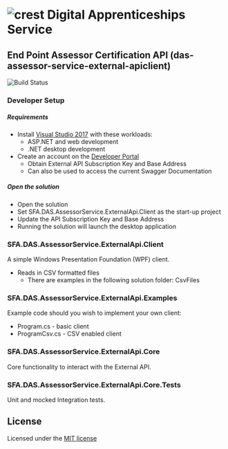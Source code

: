# ![crest](https://assets.publishing.service.gov.uk/government/assets/crests/org_crest_27px-916806dcf065e7273830577de490d5c7c42f36ddec83e907efe62086785f24fb.png) Digital Apprenticeships Service

##  End Point Assessor Certification API (das-assessor-service-external-apiclient)

![Build Status](https://sfa-gov-uk.visualstudio.com/_apis/public/build/definitions/c39e0c0b-7aff-4606-b160-3566f3bbce23/831/badge)

### Developer Setup

##### Requirements

- Install [Visual Studio 2017](https://www.visualstudio.com/downloads/) with these workloads:
    - ASP.NET and web development
    - .NET desktop development
- Create an account on the [Developer Portal](https://developers.apprenticeships.sfa.bis.gov.uk/)
	- Obtain External API Subscription Key and Base Address
	- Can also be used to access the current Swagger Documentation

##### Open the solution

- Open the solution
- Set SFA.DAS.AssessorService.ExternalApi.Client as the start-up project
- Update the API Subscription Key and Base Address
- Running the solution will launch the desktop application

### SFA.DAS.AssessorService.ExternalApi.Client

A simple Windows Presentation Foundation (WPF) client.
- Reads in CSV formatted files
	- There are examples in the following solution folder: CsvFiles

### SFA.DAS.AssessorService.ExternalApi.Examples

Example code should you wish to implement your own client:
- Program.cs - basic client
- ProgramCsv.cs - CSV enabled client

### SFA.DAS.AssessorService.ExternalApi.Core

Core functionality to interact with the External API.

### SFA.DAS.AssessorService.ExternalApi.Core.Tests

Unit and mocked Integration tests.

## License
Licensed under the [MIT license](https://github.com/SkillsFundingAgency/das-assessor-service-external-apiclient/blob/master/LICENSE)